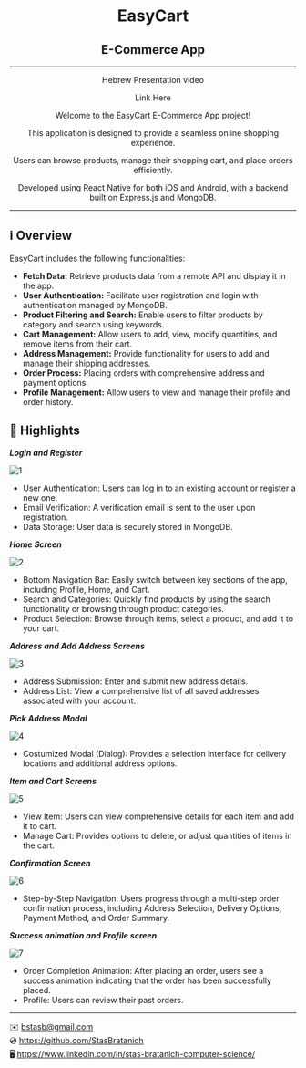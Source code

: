 <h1 align="center">EasyCart</h1>
<h2 align="center">E-Commerce App</h2>

***
<p align="center">Hebrew Presentation video</p>
<p align="center">Link Here</p>

<p align="center">Welcome to the EasyCart E-Commerce App project!</p>
<p align="center">This application is designed to provide a seamless online shopping experience.</p>
<p align="center">Users can browse products, manage their shopping cart, and place orders efficiently.</p>
<p align="center">Developed using React Native for both iOS and Android, with a backend built on Express.js and MongoDB.</p>

***

## ℹ️ Overview

EasyCart includes the following functionalities:

- **Fetch Data:** Retrieve products data from a remote API and display it in the app.
- **User Authentication:** Facilitate user registration and login with authentication managed by MongoDB.
- **Product Filtering and Search:** Enable users to filter products by category and search using keywords.
- **Cart Management:** Allow users to add, view, modify quantities, and remove items from their cart.
- **Address Management:** Provide functionality for users to add and manage their shipping addresses.
- **Order Process:** Placing orders with comprehensive address and payment options.
- **Profile Management:** Allow users to view and manage their profile and order history.


## 🌟 Highlights

***Login and Register***

![1](https://github.com/user-attachments/assets/4edc1571-662d-49b6-b99c-95b434349ad5)

- User Authentication: Users can log in to an existing account or register a new one.
- Email Verification: A verification email is sent to the user upon registration.
- Data Storage: User data is securely stored in MongoDB.

***Home Screen***

![2](https://github.com/user-attachments/assets/339fe62f-d0cd-470c-a54f-20275706a4cd)

- Bottom Navigation Bar: Easily switch between key sections of the app, including Profile, Home, and Cart.
- Search and Categories: Quickly find products by using the search functionality or browsing through product categories.
- Product Selection: Browse through items, select a product, and add it to your cart.

***Address and Add Address Screens***

![3](https://github.com/user-attachments/assets/1b9e9339-7376-400a-844e-f38e6346d376)

- Address Submission: Enter and submit new address details.
- Address List: View a comprehensive list of all saved addresses associated with your account.

***Pick Address Modal***

![4](https://github.com/user-attachments/assets/4b60c9c0-fc88-4dab-975e-677b8751be20)

- Costumized Modal (Dialog): Provides a selection interface for delivery locations and additional address options.

***Item and Cart Screens***

![5](https://github.com/user-attachments/assets/07a585a5-2494-441b-9eea-1ac44c29534a)

- View Item: Users can view comprehensive details for each item and add it to cart.
- Manage Cart: Provides options to delete, or adjust quantities of items in the cart.

***Confirmation Screen***

![6](https://github.com/user-attachments/assets/9635bfe5-1ce7-4299-b24f-891c0ba823dd)

- Step-by-Step Navigation: Users progress through a multi-step order confirmation process, including Address Selection, Delivery Options, Payment Method, and Order Summary.

***Success animation and Profile screen***

![7](https://github.com/user-attachments/assets/fe27c5dc-4b9d-448e-a5f9-e87a205001a7)

- Order Completion Animation: After placing an order, users see a success animation indicating that the order has been successfully placed.
- Profile: Users can review their past orders.

***

✉️ [bstasb@gmail.com](url)  
💿 https://github.com/StasBratanich  
🖥️ https://www.linkedin.com/in/stas-bratanich-computer-science/  
